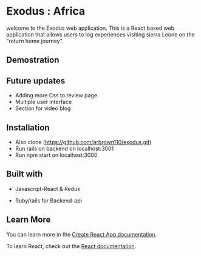 # Exodus : Africa

welcome to the Exodus web application. This is a React based web application that allows users to log experiences visiting sierra Leone on the "return home journey".

## Demostration


## Future updates

- Adding more Css to review page.
- Multiple user interface
- Section for video blog

## Installation

- Also clone (https://github.com/arbrown110/exodus.git)
- Run rails on backend on localhost:3001
- Run npm start on  localhost:3000

## Built with 

- Javascript-React & Redux

- Ruby/rails for Backend-api


## Learn More

You can learn more in the [Create React App documentation](https://facebook.github.io/create-react-app/docs/getting-started).

To learn React, check out the [React documentation](https://reactjs.org/).
